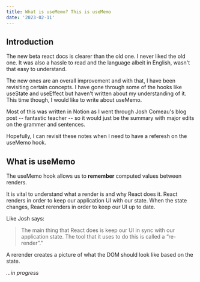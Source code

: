 ```yaml
---
title: What is useMemo? This is useMemo
date: '2023-02-11'
---
```


## Introduction

The new beta react docs is clearer than the old one. I never liked the old one. It was also a hassle to read and the language albeit in English,
wasn't that easy to understand.

The new ones are an overall improvement and with that, I have been revisiting certain concepts. I have gone through some of the hooks like useState and useEffect but haven't written about my understanding of it.
This time though, I would like to write about useMemo.

Most of this was written in Notion as I went through Josh Comeau's blog post -- fantastic teacher -- so it would just be the summary with major edits on the grammer and sentences.

Hopefully, I can revisit these notes when I need to have a referesh on the useMemo hook.

## What is useMemo
The useMemo hook allows us to **remember** computed values between renders.

It is vital to understand what a render is and why React does it.
React renders in order to keep our application UI with our state.
When the state changes, React rerenders in order to keep our UI up to date.

Like Josh says:
> The main thing that React does is keep our UI in sync with our application state. The tool that it uses to do this is called a “re-render”."

A rerender creates a picture of what the DOM should look like based on the state.

_...in progress_